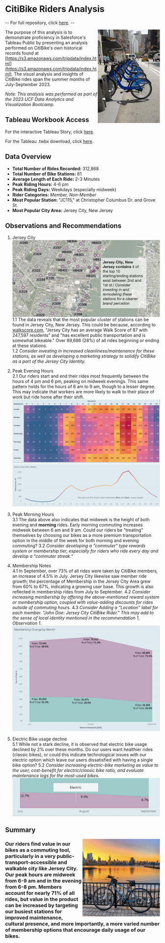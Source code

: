 # CitiBike Riders Analysis

-- For full repository, click [here](https://github.com/najtompkins/citibike_analysis). --

<img align="right" src="images/citi_bikes.jpg" alt="City Bikes" width="40%" height="40%">

The purpose of this analysis is to demonstrate proficiency in Salesforce's Tableau Public by presenting an analysis performed on CitiBike's own historical records found at [https://s3.amazonaws.com/tripdata/index.html](https://s3.amazonaws.com/tripdata/index.html). The visual analysis and insights of CitiBike rides span the summer months of July-September 2023.

*Note:*
*This analysis was performed as part of the 2023 UCF Data Analytics and Visualization Bootcamp.*

## Tableau Workbook Access
For the interactive Tableau Story, click [here](https://public.tableau.com/app/profile/nathan.andrew.tompkins/viz/CitiBike2_16981002014400/Story1?publish=yes).

For the Tableau .twbx download, click [here](citibike_analysis.twbx).

## Data Overview
- **Total Number of Rides Recorded:** 312,868
- **Total Number of Bike Stations:** 81
- **Average Length of Each Ride:** 2-3 Minutes
- **Peak Riding Hours:** 4-6 pm
- **Peak Riding Days:** Weekdays (especially midweek)
- **Rider Categories:** *Member, Non-Member*
- **Most Popular Station:** "JC115," at Christopher Columbus Dr. and Grove St.
- **Most Popular City Area:** Jersey City, New Jersey

## Observations and Recommendations

1. Jersey City <br>
   <img align="right" src="images/jersey_city.png" alt="City Bikes">
   1.1 The data reveals that the most popular cluster of stations can be found in Jersey City, New Jersey. This could be because, according to [walkscore.com](https://www.walkscore.com/NJ/Jersey_City), "Jersey City has an average Walk Score of 87 with 247,597 residents" and "has excellent public transportation and is somewhat bikeable." Over 89,686 (28%) of all rides beginning or ending at these stations. <br>
   1.2 *Consider investing in increased cleanliness/maintenance for these stations, as well as developing a marketing strategy to solidify CitiBike as a part of the Jersey City Identity.* <br>

3. Peak Evening Hours <br>
   2.1 Our riders start and end their rides most frequently between the hours of 4 pm and 6 pm, peaking on midweek evenings. This same pattern holds for the hours of 6 am to 9 am, though to a lesser degree. This may indicate that workers are more likely to walk to their place of work but ride home after their shift.
   ![Hours Heatmap](images/peak_hours.png)
   ![Hours Line Chart](images/peak_hours_line.png)

4. Peak Morning Hours <br>
   3.1 The data above also indicates that midweek is the height of both evening and **morning** rides. Early morning commuting increases midweek between 6 am and 9 am. Could our riders be "treating" themselves by choosing our bikes as a more premium transportation option in the middle of the week for both morning and evening commuting?
   3.2 *Consider developing a "commuter" type rewards system or membership tier, especially for riders who ride every day and develop a "commuter streak."*

5. Membership Notes <br>
   4.1 In September, over 73% of all rides were taken by CitiBike members, an increase of 4.5% in July. Jersey City likewise saw member ride growth; the percentage of Membership in the Jersey City Area grew from 60% to 67%, indicating a growing user base. This growth is also reflected in membership rides from July to September.
   4.2 *Consider increasing membership by offering the above-mentioned reward system or membership option, coupled with value-adding discounts for rides outside of commuting hours.*
   4.3 *Consider Adding a "Location" label for each member. "John Doe: Jersey City CitiBike Rider." This may add to the sense of local identity mentioned in the recommendation 1, Observation 1.*
   ![Membership Change](images/membership_change.png)

6. Electric Bike usage decline <br>
   5.1 While not a stark decline, it is observed that electric bike usage declined by 2% over these months. Do our users want healthier rides (classic bikes), or could this indicate technological issues with our electric option which leave our users dissatisfied with having a single bike option?
   5.2 *Consider increasing electric-bike marketing as value to the user, cost-benefit for electric/classic bike ratio, and evaluate maintenance logs for the most-used bikes.*
   ![Bike Type Usage](images/bike_type_perc.png)

## Summary
<img align="right" src="images/sunset_bike.png" alt="City Bikes" width="50%" height="50%">
<h3>Our riders find value in our bikes as a commuting tool, particularly in a very public-transport-accessible and walkable city like Jersey City. Our peak hours are midweek from 6-9 am and in the evening from 6-8 pm. Members account for nearly 71% of all rides, but value in the product can be increased by targeting our busiest stations for improved maintenance, cultural presence, and more importantly, a more varied number of membership options that encourage daily usage of our bikes.</h3>
